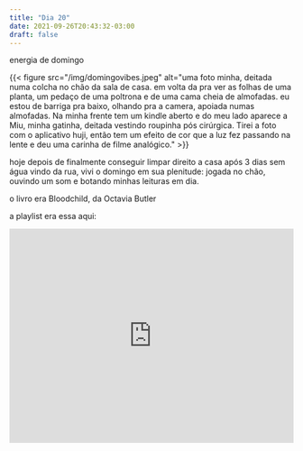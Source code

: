 ```yaml
---
title: "Dia 20"
date: 2021-09-26T20:43:32-03:00
draft: false
---
```


energia de domingo

{{< figure src="/img/domingovibes.jpeg" alt="uma foto minha, deitada numa colcha no chão da sala de casa. em volta da pra ver as folhas de uma planta, um pedaço de uma poltrona e de uma cama cheia de almofadas. eu estou de barriga pra baixo, olhando pra a camera, apoiada numas almofadas. Na minha frente tem um kindle aberto e do meu lado aparece a Miu, minha gatinha, deitada vestindo roupinha pós cirúrgica. Tirei a foto com o aplicativo huji, então tem um efeito de cor que a luz fez passando na lente e deu uma carinha de filme analógico." >}}

hoje depois de finalmente conseguir limpar direito a casa após 3 dias sem água vindo da rua, vivi o domingo em sua plenitude: jogada no chão, ouvindo um som e botando minhas leituras em dia. 

o livro era Bloodchild, da Octavia Butler 

a playlist era essa aqui:

<iframe src="https://open.spotify.com/embed/playlist/3pXM22eIfs1yKDT34twwMe?theme=0" width="100%" height="380" frameBorder="0" allowtransparency="true" allow="encrypted-media"></iframe>


